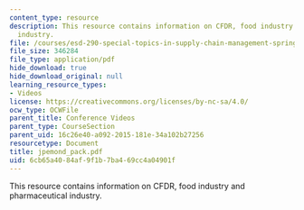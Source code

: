 ```yaml
---
content_type: resource
description: This resource contains information on CFDR, food industry and pharmaceutical
  industry.
file: /courses/esd-290-special-topics-in-supply-chain-management-spring-2005/6cb65a4084af9f1b7ba469cc4a04901f_jpemond_pack.pdf
file_size: 346284
file_type: application/pdf
hide_download: true
hide_download_original: null
learning_resource_types:
- Videos
license: https://creativecommons.org/licenses/by-nc-sa/4.0/
ocw_type: OCWFile
parent_title: Conference Videos
parent_type: CourseSection
parent_uid: 16c26e40-a092-2015-181e-34a102b27256
resourcetype: Document
title: jpemond_pack.pdf
uid: 6cb65a40-84af-9f1b-7ba4-69cc4a04901f
---
```

This resource contains information on CFDR, food industry and pharmaceutical industry.